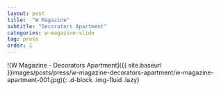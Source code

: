 ```yaml
---
layout: post
title:  "W Magazine"
subtitle: "Decorators Apartment"
categories: w-magazine-slide
tag: press
order: 1
---
```


![W Magazine - Decorators Apartment]({{ site.baseurl }}images/posts/press/w-magazine-decorators-apartment/w-magazine-apartment-001.jpg){: .d-block .img-fluid .lazy}
